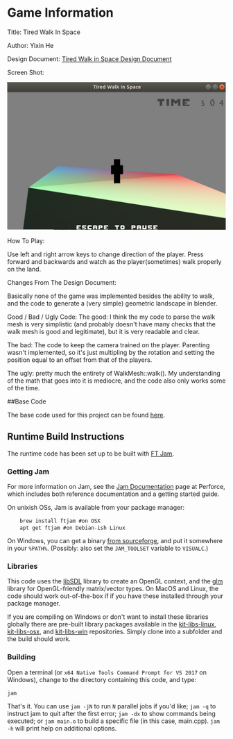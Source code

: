 # Game Information

Title: Tired Walk In Space

Author: Yixin He

Design Document: [Tired Walk in Space Design Document](http://graphics.cs.cmu.edu/courses/15-466-f18/game1-designs/yixinh/)

Screen Shot:

![Screen Shot](screenshot.png)

How To Play:

Use left and right arrow keys to change direction of the player. Press forward and backwards and watch as the player(sometimes) walk properly on the land. 

Changes From The Design Document:

Basically none of the game was implemented besides the ability to walk, and the code to generate a (very simple) geometric landscape in blender. 

Good / Bad / Ugly Code:
The good: I think the my code to parse the walk mesh is very simplistic (and probably doesn't have many checks that the walk mesh is good and legitimate), but it is very readable and clear. 

The bad: The code to keep the camera trained on the player. Parenting wasn't implemented, so it's just multipling by the rotation and setting the position equal to an offset from that of the players. 

The ugly: pretty much the entirety of WalkMesh::walk(). My understanding of the math that goes into it is mediocre, and the code also only works some of the time. 


##Base Code

The base code used for this project can be found [here](https://github.com/ixchow/15-466-f18-base1).

## Runtime Build Instructions

The runtime code has been set up to be built with [FT Jam](https://www.freetype.org/jam/).

### Getting Jam

For more information on Jam, see the [Jam Documentation](https://www.perforce.com/documentation/jam-documentation) page at Perforce, which includes both reference documentation and a getting started guide.

On unixish OSs, Jam is available from your package manager:
```
	brew install ftjam #on OSX
	apt get ftjam #on Debian-ish Linux
```

On Windows, you can get a binary [from sourceforge](https://sourceforge.net/projects/freetype/files/ftjam/2.5.2/ftjam-2.5.2-win32.zip/download),
and put it somewhere in your `%PATH%`.
(Possibly: also set the `JAM_TOOLSET` variable to `VISUALC`.)

### Libraries

This code uses the [libSDL](https://www.libsdl.org/) library to create an OpenGL context, and the [glm](https://glm.g-truc.net) library for OpenGL-friendly matrix/vector types.
On MacOS and Linux, the code should work out-of-the-box if if you have these installed through your package manager.

If you are compiling on Windows or don't want to install these libraries globally there are pre-built library packages available in the
[kit-libs-linux](https://github.com/ixchow/kit-libs-linux),
[kit-libs-osx](https://github.com/ixchow/kit-libs-osx),
and [kit-libs-win](https://github.com/ixchow/kit-libs-win) repositories.
Simply clone into a subfolder and the build should work.

### Building

Open a terminal (or ```x64 Native Tools Command Prompt for VS 2017``` on Windows), change to the directory containing this code, and type:

```
jam
```

That's it. You can use ```jam -jN``` to run ```N``` parallel jobs if you'd like; ```jam -q``` to instruct jam to quit after the first error; ```jam -dx``` to show commands being executed; or ```jam main.o``` to build a specific file (in this case, main.cpp).  ```jam -h``` will print help on additional options.
